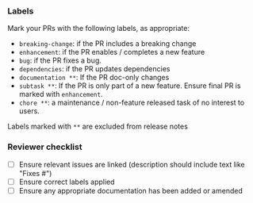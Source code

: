 ### Labels
Mark your PRs with the following labels, as appropriate:
- `breaking-change`: if the PR includes a breaking change
- `enhancement`: if the PR enables / completes a new feature
- `bug`: if the PR fixes a bug.
- `dependencies`: if the PR updates dependencies
- `documentation **`: If the PR doc-only changes
- `subtask **`: If the PR is only part of a new feature. Ensure final PR is marked with `enhancement`.
- `chore **`: a maintenance / non-feature released task of no interest to users.

Labels marked with `**` are excluded from release notes

### Reviewer checklist
- [ ] Ensure relevant issues are linked (description should include text like "Fixes #<issue number>")
- [ ] Ensure correct labels applied
- [ ] Ensure any appropriate documentation has been added or amended
